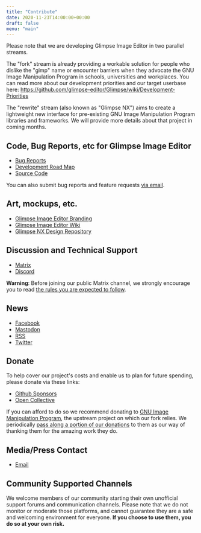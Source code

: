 ```yaml
---
title: "Contribute"
date: 2020-11-23T14:00:00+00:00
draft: false
menu: "main"
---
```

Please note that we are developing Glimpse Image Editor in two parallel streams.

The "fork" stream is already providing a workable solution for people who dislike the "gimp" name or encounter barriers when they advocate the GNU Image Manipulation Program in schools, universities and workplaces. You can read more about our development priorities and our target userbase here: https://github.com/glimpse-editor/Glimpse/wiki/Development-Priorities

The "rewrite" stream (also known as "Glimpse NX") aims to create a lightweight new interface for pre-existing GNU Image Manipulation Program libraries and frameworks. We will provide more details about that project in coming months.

## Code, Bug Reports, etc for Glimpse Image Editor
 * [Bug Reports](https://github.com/glimpse-editor/Glimpse/issues)
 * [Development Road Map](https://github.com/glimpse-editor/Glimpse/milestones)
 * [Source Code](https://github.com/glimpse-editor/Glimpse)

 You can also submit bug reports and feature requests [via email](mailto:glimpse-editor@fire.fundersclub.com).

## Art, mockups, etc.
 * [Glimpse Image Editor Branding](https://github.com/glimpse-editor/branding)
 * [Glimpse Image Editor Wiki](https://wiki.glimpse-editor.org/)
 * [Glimpse NX Design Repository](https://github.com/glimpse-editor/glimpse-nx-design)

## Discussion and Technical Support
 * [Matrix](https://matrix.to/#/#glimpse:matrix.org)
 * [Discord](https://discord.gg/hZhRceq)

  **Warning**: Before joining our public Matrix channel, we strongly encourage you to read [the rules you are expected to follow](https://github.com/glimpse-editor/Glimpse/wiki/Good-Practices#membership-of-the-matrix-channel-is-a-privilege-not-a-right).

## News
 * [Facebook](https://fb.me/glimpse.editor)
 * [Mastodon](https://mastodon.art/@glimpse)
 * [RSS](../posts/index.xml)
 * [Twitter](https://twitter.com/glimpse_editor)

## Donate
To help cover our project's costs and enable us to plan for future spending, please donate via these links:
 * [Github Sponsors](https://github.com/sponsors/glimpse-editor)
 * [Open Collective](https://opencollective.com/glimpse)

 If you can afford to do so we recommend donating to [GNU Image Manipulation Program](https://www.gimp.org/donating/), the upstream project on which our fork relies. We periodically [pass along a portion of our donations](https://opencollective.com/glimpse/expenses?tag=donation) to them as our way of thanking them for the amazing work they do.

 ## Media/Press Contact
 * [Email](mailto:glimpse.editor@icloud.com)

## Community Supported Channels
We welcome members of our community starting their own unofficial support forums and communication channels.
Please note that we do not monitor or moderate those platforms, and cannot guarantee they are a safe and welcoming environment for everyone. **If you choose to use them, you do so at your own risk.**
